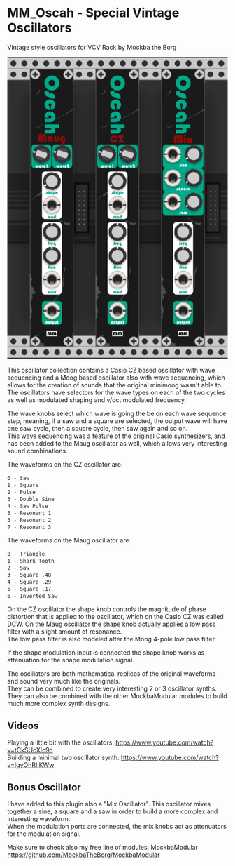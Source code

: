 # MM_Oscah - Special Vintage Oscillators
Vintage style oscillators for VCV Rack by Mockba the Borg

![Alt text](./screenshot.png)

This oscillator collection contains a Casio CZ based oscillator with wave sequencing and a Moog based oscillator also with wave sequencing, which allows for the creation of sounds that the original minimoog wasn't able to.<br>
The oscillators have selectors for the wave types on each of the two cycles as well as modulated shaping and v/oct modulated frequency.

The wave knobs select which wave is going the be on each wave sequence step, meaning, if a saw and a square are selected, the output wave will have one saw cycle, then a square cycle, then saw again and so on.<br>
This wave sequencing was a feature of the original Casio synthesizers, and has been added to the Maug oscillator as well, which allows very interesting sound combinations.

The waveforms on the CZ oscillator are:
```
0 - Saw
1 - Square
2 - Pulse
3 - Double Sine
4 - Saw Pulse
5 - Resonant 1
6 - Resonant 2
7 - Resonant 3
```

The waveforms on the Maug oscillator are:
```
0 - Triangle
1 - Shark Tooth
2 - Saw
3 - Square .48
4 - Square .29
5 - Square .17
6 - Inverted Saw
```

On the CZ oscillator the shape knob controls the magnitude of phase distortion that is applied to the oscillator, which on the Casio CZ was called DCW. On the Maug oscillator the shape knob actually applies a low pass filter with a slight amount of resonance.<br>
The low pass filter is also modeled after the Moog 4-pole low pass filter.

If the shape modulation input is connected the shape knob works as attenuation for the shape modulation signal.

The oscillators are both mathematical replicas of the original waveforms and sound very much like the originals.<br>
They can be combined to create very interesting 2 or 3 oscillator synths.<br>
They can also be combined with the other MockbaModular modules to build much more complex synth designs.

## Videos
Playing a little bit with the oscillators: https://www.youtube.com/watch?v=tCkSUcXIc9c<br>
Building a minimal two oscillator synth: https://www.youtube.com/watch?v=IgyOhRIIKWw

## Bonus Oscillator
I have added to this plugin also a "Mix Oscillator".
This oscillator mixes together a sine, a square and a saw in order to build a more complex and interesting waveform.<br>
When the modulation ports are connected, the mix knobs act as attenuators for the modulation signal.


Make sure to check also my free line of modules: MockbaModular
https://github.com/MockbaTheBorg/MockbaModular
